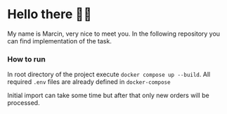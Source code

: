 # Hello there 👋🏻

My name is Marcin, very nice to meet you. In the following repository you can find implementation of the task.

### How to run

In root directory of the project execute `docker compose up --build`. All required `.env` files are already defined
in `docker-compose`

Initial import can take some time but after that only new orders will be processed.
